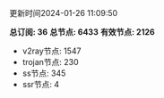 更新时间2024-01-26 11:09:50

**总订阅: 36**
**总节点: 6433**
**有效节点: 2126**
- v2ray节点: 1547
- trojan节点: 230
- ss节点: 345
- ssr节点: 4
